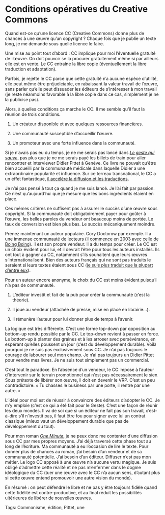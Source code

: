 # Conditions opératives du Creative Commons

Quand est-ce qu’une licence CC (Creative Commons) donne plus de chances à une œuvre qu’un copyright ? Chaque fois que je publie un texte long, je me demande sous quelle licence le faire.

Une mise au point tout d’abord : CC implique pour moi l’éventuelle gratuité de l’œuvre. On doit pouvoir se la procurer gratuitement même si par ailleurs elle est en vente. Le CC entraîne la libre copie (éventuellement la libre traduction et adaptation).

Parfois, je rejette le CC parce que cette gratuité n’a aucune espèce d’utilité, elle peut même être préjudiciable, en rabaissant la valeur travail de l’œuvre, sans parler qu’elle peut dissuader les éditeurs de s’intéresser à mon travail (je reste néanmoins favorable à la libre copie dans ce cas, simplement je ne la publicise pas).

Alors, à quelles conditions ça marche le CC. Il me semble qu’il faut la réunion de trois conditions.

1. Un créateur disponible et avec quelques ressources financières.

2. Une communauté susceptible d’accueillir l’œuvre.

3. Un promoteur avec une forte influence dans la communauté.

Si je n’avais pas eu du temps, je ne me serais pas lancé dans [*Le geste qui sauve*](http://tcrouzet.com/le-geste-qui-sauve/), pas plus que je ne me serais payé les billets de train pour aller rencontrer et interviewer Didier Pittet à Genève. Ce livre ne pouvait qu’être bien accueilli par la communauté médicale dans laquelle Didier a une extraordinaire popularité et influence. Sur ce terreau transnational, le CC a un effet fantastique, [il accélère la diffusion et les traductions](http://tcrouzet.com/2015/11/24/le-pouvoir-du-creative-commons).

Je n’ai pas pensé à tout ça quand je me suis lancé. Je l’ai fait par passion. Ce n’est qu’aujourd’hui que je mesure que les bons ingrédients étaient en place.

Ces mêmes critères ne suffisent pas à assurer le succès d’une œuvre sous copyright. Si la communauté doit obligatoirement payer pour goûter à l’œuvre, les belles paroles du vendeur ont beaucoup moins de portée. Le taux de conversion est bien plus bas. Le succès mécaniquement moindre.

Prenez maintenant un auteur populaire. Cory Doctorow par exemple. Il a une immense communauté de lecteurs ([il commence en 2003 avec celle de Boing Boing](https://en.wikipedia.org/wiki/Boing_Boing)). Il est son propre vendeur. Il a du temps pour créer. Le CC est un choix évident pour lui, et il devrait l’être pour tous les auteurs installés. Ils ont tout à gagner au CC, notamment s’ils souhaitent que leurs œuvres s’internationalisent. Bien des auteurs français qui ne sont pas traduits le seraient si leurs textes étaient sous CC ([je suis plus traduit que la plupart d’entre eux](http://tcrouzet.com/2015/11/24/le-pouvoir-du-creative-commons)).

Pour un auteur encore anonyme, le choix du CC est moins évident puisqu’il n’a pas de communauté.

1. L’éditeur investit et fait de la pub pour créer la communauté (c’est la théorie).

2. Il joue au vendeur (attachée de presse, mise en place en librairie…).

3. Il rémunère l’auteur pour lui donner plus de temps à l’avenir.

La logique est très différente. C’est une forme top-down par opposition au bottom-up rendu possible par le CC. Le top-down revient à passer en force. Le bottom-up à planter des graines et à les arroser avec persévérance, en espérant qu’elles poussent un jour (c’est du développement durable). Voilà pourquoi je ne suis pas exclusivement sous CC. Je n’ai pas toujours le courage de labourer seul mon champ. Je n’ai pas toujours un Didier Pittet pour vendre mes livres. Je ne suis tout simplement pas un commercial.

C’est tout le paradoxe. En l’absence d’un vendeur, le CC impose à l’auteur d’intervenir sur le terrain promotionnel qui n’est pas nécessairement le sien. Sous prétexte de libérer son œuvre, il doit en devenir le VRP. C’est un peu contradictoire. « Tu chasses le business par une porte, il rentre par une autre. »

L’idéal pour moi est de réussir à convaincre des éditeurs d’adopter le CC. Je m’y emploie (c’est ce qui a été fait pour le Geste). C’est une façon de réunir les deux mondes. Il va de soi que si un éditeur ne fait pas son travail, c’est-à-dire s’il n’investit pas, il faut être fou pour signer avec lui un contrat classique (mieux vaut un développement durable que pas de développement du tout).

Pour mon roman [*One Minute*](http://tcrouzet.com/une-minute/), je ne peux donc me contenter d’une diffusion sous CC par mes propres moyens. J’ai déjà traversé cette phase tout au long de l’écriture. Ma communauté a eu l’occasion de lire le texte. Pour donner plus de chances au roman, j’ai besoin d’un vendeur et de sa communauté potentielle. J’ai besoin d’un éditeur. Diffuser n’est pas mon métier. Le logo CC apposé à une œuvre n’a aucune vertu magique. Je suis obligé d’admettre cette réalité et ne pas m’enfermer dans le dogme idéologique du CC (tuer une œuvre avec le CC n’a aucun sens, d’autant plus si cette œuvre entend promouvoir une autre vision du monde).

En résumé : on peut défendre le libre et ne pas y être toujours fidèle quand cette fidélité est contre-productive, et au final réduit les possibilités ultérieures de libérer de nouvelles œuvres.

Tags: Commonisme, édition, Pittet, une
